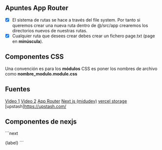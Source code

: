 ## Apuntes App Router

- [x] El sistema de rutas se hace a través del file system. Por tanto si queremos crear una nueva ruta dentro de @/src/app crearemos los directorios nuevos de nuestras rutas. 
- [x] Cualquier ruta que desees crear debes crear un fichero page.txt (page en __minúscula__).

## Componentes CSS

Una convención es para los __módulos__ CSS es poner los nombres de archivo como __nombre_modulo.module.css__

## Fuentes

[Video 1](https://www.twitch.tv/videos/1809565559)
[Video 2](https://www.twitch.tv/videos/1821438020)
[App Router](https://www.youtube.com/watch?v=gSSsZReIFRk)
[Next js (midudev)](https://www.youtube.com/watch?v=tA-_vAz9y78)
[vercel storage](https://vercel.com/docs/storage)
[upstash]https://upstash.com/

## Componentes de nexjs

´´´next
<Link href={route}>{label}</Link>
´´´